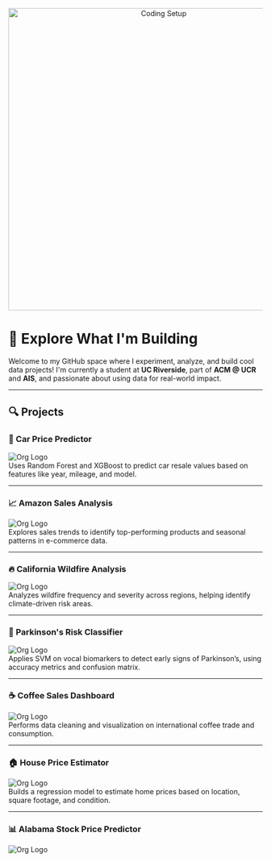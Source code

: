 <p align="center">
  <img src="computer-screen-with-python-code.png" alt="Coding Setup" width="600"/>
</p>

# 🧠 Explore What I'm Building

Welcome to my GitHub space where I experiment, analyze, and build cool data projects! I'm currently a student at **UC Riverside**, part of **ACM @ UCR** and **AIS**, and passionate about using data for real-world impact.

---

## 🔍 Projects

### 🚗 Car Price Predictor  
![Org Logo](acm-ucr-logo.webp)  
Uses Random Forest and XGBoost to predict car resale values based on features like year, mileage, and model.

---

### 📈 Amazon Sales Analysis  
![Org Logo](acm-ucr-logo.webp)  
Explores sales trends to identify top-performing products and seasonal patterns in e-commerce data.

---

### 🔥 California Wildfire Analysis  
![Org Logo](acm-ucr-logo.webp)  
Analyzes wildfire frequency and severity across regions, helping identify climate-driven risk areas.

---

### 🧬 Parkinson's Risk Classifier  
![Org Logo](acm-ucr-logo.webp)  
Applies SVM on vocal biomarkers to detect early signs of Parkinson’s, using accuracy metrics and confusion matrix.

---

### ☕ Coffee Sales Dashboard  
![Org Logo](acm-ucr-logo.webp)  
Performs data cleaning and visualization on international coffee trade and consumption.

---

### 🏠 House Price Estimator  
![Org Logo](acm-ucr-logo.webp)  
Builds a regression model to estimate home prices based on location, square footage, and condition.

---

### 📊 Alabama Stock Price Predictor  
![Org Logo](acm-ucr-logo.web)
